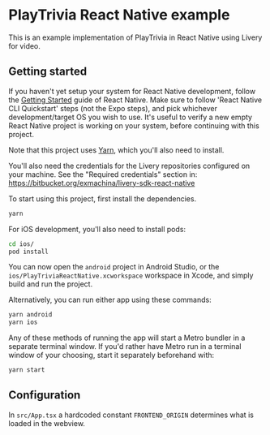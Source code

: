 # PlayTrivia React Native example

This is an example implementation of PlayTrivia in React Native using Livery
for video.

## Getting started

If you haven't yet setup your system for React Native development, follow the
[Getting Started](https://facebook.github.io/react-native/docs/getting-started)
guide of React Native. Make sure to follow 'React Native CLI Quickstart' steps
(not the Expo steps), and pick whichever development/target OS you wish to use.
It's useful to verify a new empty React Native project is working on your
system, before continuing with this project.

Note that this project uses [Yarn](https://yarnpkg.com/en/), which you'll also
need to install.

You'll also need the credentials for the Livery repositories configured on your
machine. See the "Required credentials" section in:
https://bitbucket.org/exmachina/livery-sdk-react-native

To start using this project, first install the dependencies.

```bash
yarn
```

For iOS development, you'll also need to install pods:

```bash
cd ios/
pod install
```

You can now open the `android` project in Android Studio, or the
`ios/PlayTriviaReactNative.xcworkspace` workspace in Xcode, and simply build
and run the project.

Alternatively, you can run either app using these commands:

```bash
yarn android
yarn ios
```

Any of these methods of running the app will start a Metro bundler in a
separate terminal window. If you'd rather have Metro run in a terminal window
of your choosing, start it separately beforehand with:

```bash
yarn start
```

## Configuration

In `src/App.tsx` a hardcoded constant `FRONTEND_ORIGIN` determines what is
loaded in the webview.
